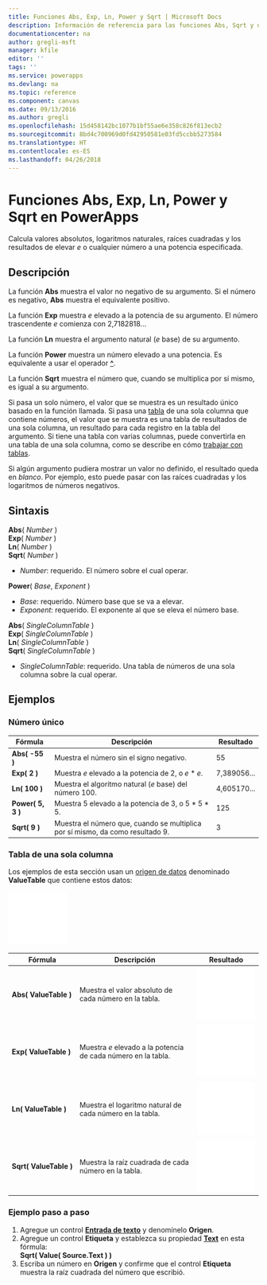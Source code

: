 ```yaml
---
title: Funciones Abs, Exp, Ln, Power y Sqrt | Microsoft Docs
description: Información de referencia para las funciones Abs, Sqrt y otras en PowerApps, incluidos ejemplos y sintaxis
documentationcenter: na
author: gregli-msft
manager: kfile
editor: ''
tags: ''
ms.service: powerapps
ms.devlang: na
ms.topic: reference
ms.component: canvas
ms.date: 09/13/2016
ms.author: gregli
ms.openlocfilehash: 15d458142bc1077b1bf55ae6e358c826f813ecb2
ms.sourcegitcommit: 8bd4c700969d0fd42950581e03fd5ccbb5273584
ms.translationtype: HT
ms.contentlocale: es-ES
ms.lasthandoff: 04/26/2018
---
```

# <a name="abs-exp-ln-power-and-sqrt-functions-in-powerapps"></a>Funciones Abs, Exp, Ln, Power y Sqrt en PowerApps
Calcula valores absolutos, logaritmos naturales, raíces cuadradas y los resultados de elevar *e* o cualquier número a una potencia especificada.

## <a name="description"></a>Descripción
La función **Abs** muestra el valor no negativo de su argumento. Si el número es negativo, **Abs** muestra el equivalente positivo.

La función **Exp** muestra *e* elevado a la potencia de su argumento.  El número trascendente *e* comienza con 2,7182818...

La función **Ln** muestra el argumento natural (*e* base) de su argumento.

La función **Power** muestra un número elevado a una potencia.  Es equivalente a usar el operador [**^**](operators.md).

La función **Sqrt** muestra el número que, cuando se multiplica por sí mismo, es igual a su argumento.

Si pasa un solo número, el valor que se muestra es un resultado único basado en la función llamada.  Si pasa una [tabla](../working-with-tables.md) de una sola columna que contiene números, el valor que se muestra es una tabla de resultados de una sola columna, un resultado para cada registro en la tabla del argumento. Si tiene una tabla con varias columnas, puede convertirla en una tabla de una sola columna, como se describe en cómo [trabajar con tablas](../working-with-tables.md).  

Si algún argumento pudiera mostrar un valor no definido, el resultado queda en *blanco*.  Por ejemplo, esto puede pasar con las raíces cuadradas y los logaritmos de números negativos.

## <a name="syntax"></a>Sintaxis
**Abs**( *Number* )<br>**Exp**( *Number* )<br>**Ln**( *Number* )<br>**Sqrt**( *Number* )

* *Number*: requerido. El número sobre el cual operar.

**Power**( *Base*, *Exponent* )

* *Base*: requerido. Número base que se va a elevar.
* *Exponent*: requerido. El exponente al que se eleva el número base.

**Abs**( *SingleColumnTable* )<br>**Exp**( *SingleColumnTable* )<br>**Ln**( *SingleColumnTable* )<br>**Sqrt**( *SingleColumnTable* )

* *SingleColumnTable*: requerido. Una tabla de números de una sola columna sobre la cual operar.

## <a name="examples"></a>Ejemplos
### <a name="single-number"></a>Número único
| Fórmula | Descripción | Resultado |
| --- | --- | --- |
| **Abs( -55 )** |Muestra el número sin el signo negativo. |55 |
| **Exp( 2 )** |Muestra *e* elevado a la potencia de 2, o *e* \* *e*. |7,389056... |
| **Ln( 100 )** |Muestra el algoritmo natural (*e* base) del número 100. |4,605170... |
| **Power( 5, 3 )** |Muestra 5 elevado a la potencia de 3, o 5 \* 5 \* 5. |125 |
| **Sqrt( 9 )** |Muestra el número que, cuando se multiplica por sí mismo, da como resultado 9. |3 |

### <a name="single-column-table"></a>Tabla de una sola columna
Los ejemplos de esta sección usan un [origen de datos](../working-with-data-sources.md) denominado **ValueTable** que contiene estos datos:

![](media/function-numericals/values.png)

| Fórmula | Descripción | Resultado |
| --- | --- | --- |
| **Abs(&nbsp;ValueTable&nbsp;)** |Muestra el valor absoluto de cada número en la tabla. |<style> img { max-width: none } </style> ![](media/function-numericals/values-abs.png) |
| **Exp(&nbsp;ValueTable&nbsp;)** |Muestra *e* elevado a la potencia de cada número en la tabla. |<style> img { max-width: none } </style> ![](media/function-numericals/values-exp.png) |
| **Ln(&nbsp;ValueTable&nbsp;)** |Muestra el logaritmo natural de cada número en la tabla. |<style> img { max-width: none } </style> ![](media/function-numericals/values-ln.png) |
| **Sqrt(&nbsp;ValueTable&nbsp;)** |Muestra la raíz cuadrada de cada número en la tabla. |![](media/function-numericals/values-sqrt.png) |

### <a name="step-by-step-example"></a>Ejemplo paso a paso
1. Agregue un control **[Entrada de texto](../controls/control-text-input.md)** y denomínelo **Origen**.
2. Agregue un control **Etiqueta** y establezca su propiedad **[Text](../controls/properties-core.md)** en esta fórmula:
   <br>
   **Sqrt( Value( Source.Text ) )**
3. Escriba un número en **Origen** y confirme que el control **Etiqueta** muestra la raíz cuadrada del número que escribió.

